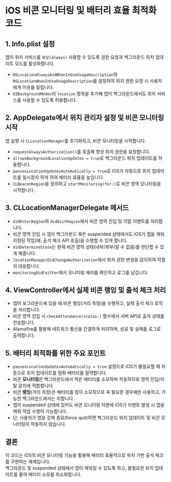 <h1>iOS 비콘 모니터링 및 배터리 효율 최적화 코드</h1>

<h2>1. Info.plist 설정</h2>
<p>앱이 위치 서비스를 <code>항상(always)</code> 사용할 수 있도록 권한 요청과 백그라운드 위치 업데이트 모드를 활성화합니다.</p>
<ul>
  <li><code>NSLocationAlwaysAndWhenInUseUsageDescription</code>와 <code>NSLocationWhenInUseUsageDescription</code>를 설정하여 위치 권한 요청 시 사용자에게 이유를 알립니다.</li>
  <li><code>UIBackgroundModes</code>의 <code>location</code> 항목을 추가해 앱이 백그라운드에서도 위치 서비스를 사용할 수 있도록 허용합니다.</li>
</ul>

<h2>2. AppDelegate에서 위치 관리자 설정 및 비콘 모니터링 시작</h2>
<p>앱 실행 시 <code>CLLocationManager</code>를 초기화하고, 비콘 모니터링을 시작합니다.</p>
<ul>
  <li><code>requestAlwaysAuthorization()</code>를 호출해 항상 위치 권한을 요청합니다.</li>
  <li><code>allowsBackgroundLocationUpdates = true</code>로 백그라운드 위치 업데이트를 허용합니다.</li>
  <li><code>pausesLocationUpdatesAutomatically = true</code>로 iOS가 자동으로 위치 업데이트를 일시정지 하게 하여 배터리 효율을 높입니다.</li>
  <li><code>CLBeaconRegion</code>을 정의하고 <code>startMonitoring(for:)</code>로 비콘 영역 모니터링을 시작합니다.</li>
</ul>

<h2>3. CLLocationManagerDelegate 메서드</h2>
<ul>
  <li><code>didEnterRegion</code>와 <code>didExitRegion</code>에서 비콘 영역 진입 및 이탈 이벤트를 처리합니다.</li>
  <li>비콘 영역 진입 시 앱이 백그라운드 혹은 suspended 상태에서도 iOS가 앱을 깨워 지정된 작업(예: 출석 체크 API 호출)을 수행할 수 있게 합니다.</li>
  <li><code>didDetermineState</code>는 현재 비콘 영역 상태(내부/외부/알 수 없음)를 판단할 수 있게 해줍니다.</li>
  <li><code>locationManagerDidChangeAuthorization</code>에서 위치 권한 변경을 감지하여 적절히 대응합니다.</li>
  <li><code>monitoringDidFailFor</code>에서 모니터링 에러를 확인하고 로그를 남깁니다.</li>
</ul>

<h2>4. ViewController에서 실제 비콘 랭잉 및 출석 체크 처리</h2>
<ul>
  <li>앱이 포그라운드에 있을 때 비콘 랭잉(거리 측정)을 수행하고, 실제 출석 체크 로직을 처리합니다.</li>
  <li>비콘 영역 진입 시 <code>checkAttendance(status:)</code> 함수에서 서버 API로 출석 상태를 전송합니다.</li>
  <li>Alamofire를 활용해 네트워크 통신을 간결하게 처리하며, 성공 및 실패를 로그로 출력합니다.</li>
</ul>

<h2>5. 배터리 최적화를 위한 주요 포인트</h2>
<ul>
  <li><code>pausesLocationUpdatesAutomatically = true</code> 설정으로 iOS가 불필요할 때 자동으로 위치 업데이트를 멈춰 배터리를 절약합니다.</li>
  <li>비콘 <strong>모니터링</strong>은 백그라운드에서 적은 배터리를 소모하며 작동하므로 영역 진입/이탈 감지에 적합합니다.</li>
  <li>비콘 <strong>랭잉</strong>(거리 측정)은 배터리를 많이 소모하므로 꼭 필요한 경우에만 사용하고, 가능한 백그라운드에서는 피합니다.</li>
  <li>앱이 suspended 상태에 있어도 비콘 모니터링 덕분에 iOS가 이벤트 발생 시 앱을 깨워 작업 수행이 가능합니다.</li>
  <li>단, 사용자가 앱을 강제 종료(force quit)하면 백그라운드 위치 업데이트 및 비콘 모니터링이 작동하지 않습니다.</li>
</ul>

<h2>결론</h2>
<p>이 코드는 iOS의 비콘 모니터링 기능을 활용해 배터리 효율적으로 위치 기반 출석 체크를 구현하는 예제입니다. <br />
백그라운드 및 suspended 상태에서 앱이 깨워질 수 있도록 하고, 불필요한 위치 업데이트를 줄여 배터리 소모를 최소화합니다.</p>
